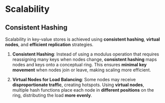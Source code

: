 # Scalability

## Consistent Hashing

Scalability in key-value stores is achieved using **consistent hashing**, **virtual nodes**, and **efficient replication** strategies.

1. **Consistent Hashing**: Instead of using a modulus operation that requires reassigning many keys when nodes change, **consistent hashing** maps nodes and keys onto a conceptual ring. This ensures **minimal key movement** when nodes join or leave, making scaling more efficient.

2. **Virtual Nodes for Load Balancing**: Some nodes may receive **disproportionate traffic**, creating hotspots. Using **virtual nodes**, multiple hash functions place each node in **different positions** on the ring, distributing the load **more evenly**.

